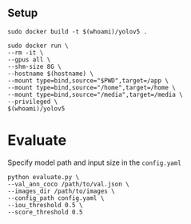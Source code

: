 ## Setup

```
sudo docker build -t $(whoami)/yolov5 .

sudo docker run \
--rm -it \
--gpus all \
--shm-size 8G \
--hostname $(hostname) \
--mount type=bind,source="$PWD",target=/app \
--mount type=bind,source="/home",target=/home \
--mount type=bind,source="/media",target=/media \
--privileged \
$(whoami)/yolov5
```

# Evaluate

Specify model path and input size in the `config.yaml`

```
python evaluate.py \
--val_ann_coco /path/to/val.json \
--images_dir /path/to/images \
--config_path config.yaml \
--iou_threshold 0.5 \
--score_threshold 0.5
```


